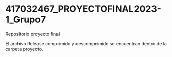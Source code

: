 # 417032467_PROYECTOFINAL2023-1_Grupo7
Repositorio proyecto final 

El archivo Release comprimido y descomprimido se encuentran dentro de la carpeta proyecto.
